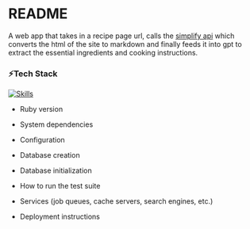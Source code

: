 # README

A web app that takes in a recipe page url, calls the [simplify api](https://github.com/harrison-blake/simplify_api) which converts the html of the site to markdown and finally feeds it into gpt to extract the essential ingredients and cooking instructions.

### ⚡Tech Stack

[![Skills](https://skillicons.dev/icons?i=python,flask,rails,ruby,postgres,docker,heroku)](https://skillicons.dev)</br>

* Ruby version

* System dependencies

* Configuration

* Database creation

* Database initialization

* How to run the test suite

* Services (job queues, cache servers, search engines, etc.)

* Deployment instructions
